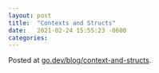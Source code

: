 ```yaml
---
layout: post
title:  "Contexts and Structs"
date:   2021-02-24 15:55:23 -0600
categories: 
---
```


Posted at [go.dev/blog/context-and-structs](https://go.dev/blog/context-and-structs).